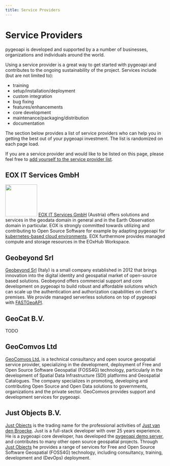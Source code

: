 ```yaml
---
title: Service Providers
---
```


# Service Providers

pygeoapi is developed and supported by a a number of businesses, organizations and individuals around the world.

Using a service provider is a great way to get started with pygeoapi and contributes to the ongoing sustainability of the project.  Services include (but are not limited to):

- training
- setup/installation/deployment
- custom integration
- bug fixing
- features/enhancements
- core development
- maintenance/packaging/distribution
- documentation

The section below provides a list of service providers who can help you in getting the best out of your pygeoapi investment.  The list is randomized on each page load.

If you are a service provider and would like to be listed on this page, please feel free to [add yourself to the service provider list](https://github.com/geopython/pygeoapi.io/blob/master/docs/community/service-providers/index.md).

<div id="service-provider-list">

  <div class="service-provider">
    <h2>EOX IT Services GmbH</h2>
    <p>
      <span><a href="https://eox.at"><img width="100" src="https://eox.at/EOX_Logo.svg"/></a></span>
      <span><a href="https://eox.at">EOX IT Services GmbH</a> (Austria) offers solutions and services in the geodata domain in general and in the Earth Observation domain in particular. EOX is strongly committed towards utilizing and contributing to Open Source Software for example by adapting pygeoapi for <a href="https://github.com/eurodatacube/pygeoapi-kubernetes-papermill">kubernetes-based cloud environments</a>. EOX furthermore provides managed compute and storage resources in the EOxHub Workspace.</span>
    </p>
  </div>

  <div class="service-provider">
    <h2>Geobeyond Srl</h2>
    <p>
      <span><a href="http://www.geobeyond.it">Geobeyond Srl</a> (Italy) is a small company established in 2012 that brings innovation into the digital identity and geospatial market of open-source based solutions. Geobeyond offers commercial support and core development on pygeoapi to build robust and affordable solutions which can scale up the authentication and authorization capabilities on client's premises. We provide managed serverless solutions on top of pygeoapi with <a href="https://github.com/geobeyond/fastgeoapi">FASTGeoAPI</a>.</span>
    </p>
  </div>

  <div class="service-provider">
    <h2>GeoCat B.V.</h2>
    <p>TODO</p>
  </div>

  <div class="service-provider">
    <h2>GeoComvos Ltd</h2>
    <p>
      <span><a href="http://geocomvos.com">GeoComvos Ltd.</a> is a technical consultancy and open source geospatial service provider, specializing in the development, deployment of Free and Open Source Software Geospatial (FOSS4G) technology, particularly in the development of Spatial Data Infrastructure (SDI) platforms and Geospatial Catalogues. The company specializes in promoting, developing and contributing Open Source and Open Data solutions to governments, organizations and the private sector. GeoComvos provides support and development services for pygeoapi.</span>
    </p>
  </div>

  <div class="service-provider">
    <h2>Just Objects B.V.</h2>
    <p>
      <span><a href="https://justobjects.nl">Just Objects</a> is the trading name for the professional activities of <a href="https://github.com/justb4">Just van den Broecke</a>. 
         Just is a full-stack developer with over 25 years experience.
       He is a pygeoapi core developer, has developed the <a href="https://demo.pygeoapi.io">pygeoapi demo server</a>, and contributes to many other open source geospatial projects. 
        Through <a href="https://justobjects.nl">Just Objects</a> he provides a range of services for Free and Open Source Software Geospatial (FOSS4G) technology, including consultancy, training, development and (DevOps) deployment.</span>
    </p>
  </div>

</div>


<script>

// shuffle divs randomly
// from https://stackoverflow.com/a/43980082 (2022-01-15)

function shuffle() {
  var container = document.getElementById("service-provider-list");
  var elementsArray = Array.prototype.slice.call(container.getElementsByClassName("service-provider"));
  elementsArray.forEach(function(element){
    container.removeChild(element);
  })
  shuffleArray(elementsArray);
  elementsArray.forEach(function(element){
    container.appendChild(element);
  })
}

function shuffleArray(array) {
    for (var i = array.length - 1; i > 0; i--) {
        var j = Math.floor(Math.random() * (i + 1));
        var temp = array[i];
        array[i] = array[j];
        array[j] = temp;
    }
    return array;
}

shuffle();
</script>

